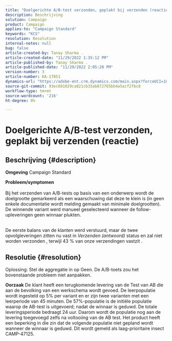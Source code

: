 ```yaml
---
title: "Doelgerichte A/B-test verzonden, geplakt bij verzenden (reactie)"
description: Beschrijving
solution: Campaign
product: Campaign
applies-to: "Campaign Standard"
keywords: "KCS"
resolution: Resolution
internal-notes: null
bug: false
article-created-by: Tanay Sharma .
article-created-date: "11/29/2022 1:35:12 PM"
article-published-by: Tanay Sharma .
article-published-date: "11/29/2022 2:05:20 PM"
version-number: 3
article-number: KA-17851
dynamics-url: "https://adobe-ent.crm.dynamics.com/main.aspx?forceUCI=1&pagetype=entityrecord&etn=knowledgearticle&id=4308cfa1-ea6f-ed11-9562-6045bd006239"
source-git-commit: 93ec681029ca821cb35ab872765bb4a5acf2fbc8
workflow-type: tm+mt
source-wordcount: '216'
ht-degree: 0%

---
```


# Doelgerichte A/B-test verzonden, geplakt bij verzenden (reactie)

## Beschrijving {#description}

<b>Omgeving</b>
Campaign Standard


<b>Probleem/symptomen</b><br><br>Bij het verzenden van A/B-tests op basis van een onderwerp wordt de doelgrootte gemarkeerd als een waarschuwing dat deze te klein is (in geen enkele documentatie wordt melding gemaakt van minimale doelgrootten). De winnende variant werd manueel geselecteerd wanneer de follow-upleveringen geen winnaar plukten.

<br>De eerste balans van de klanten werd verstuurd, maar de twee opvolgleveringen zitten nu vast in *Verzenden (antwoord)* status en zal niet worden verzonden , terwijl 43 % van onze verzendingen vastzit .<br>

## Resolutie {#resolution}


Oplossing: Stel de aggregatie in op Geen. De A/B-toets zou het bovenstaande probleem niet aanpakken.


<b>Oorzaak</b>
De klant heeft een terugkomende levering van de Test van AB die aan de bevolking van een werkschema wordt gevoed. De leerpopulatie wordt ingesteld op 5% per variant en er zijn twee varianten met een leerperiode van 45 minuten. De 57%-populatie is de initiële populatie waarop de AB-test is uitgevoerd; nadat de winnaar is geduwd. De totale leveringsperiode bedraagt 24 uur. Daarom wordt de populatie nog aan de levering toegevoegd zelfs na voltooiing van de AB test. Het product heeft een beperking in die zin dat de volgende populatie niet gepland wordt wanneer de winnaar is geduwd. Dit wordt gemeld als laag-prioritaire insect CAMP-47125.
